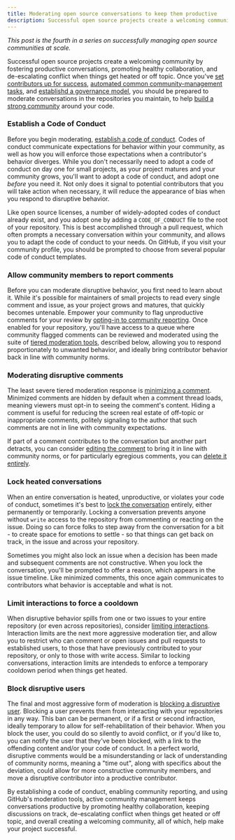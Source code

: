 ```yaml
---
title: Moderating open source conversations to keep them productive
description: Successful open source projects create a welcoming community by fostering productive conversations, promoting healthy collaboration, and de-escalating conflict when things get heated or off topic.
---
```


*This post is the fourth in a series on successfully managing open source communities at scale.*

Successful open source projects create a welcoming community by fostering productive conversations, promoting healthy collaboration, and de-escalating conflict when things get heated or off topic. Once you've [set contributors up for success](https://ben.balter.com/2020/05/15/set-open-source-contributors-up-for-success/), [automated common community-management tasks](https://ben.balter.com/2020/08/10/automate-common-open-source-community-management-tasks/), and [establishd a governance model](https://ben.balter.com/2021/06/14/open-source-governance/), you should be prepared to moderate conversations in the repositories you maintain, to help [build a strong community](https://help.github.com/en/github/building-a-strong-community) around your code.

### Establish a Code of Conduct

Before you begin moderating, [establish a code of conduct](https://opensource.guide/code-of-conduct/). Codes of conduct communicate expectations for behavior within your community, as well as how you will enforce those expectations when a contributor's behavior diverges. While you don't necessarily need to adopt a code of conduct on day one for small projects, as your project matures and your community grows, you'll want to adopt a code of conduct, and adopt one _before_ you need it. Not only does it signal to potential contributors that you will take action when necessary, it will reduce the appearance of bias when you respond to disruptive behavior.

Like open source licenses, a number of widely-adopted codes of conduct already exist, and you adopt one by adding a `CODE_OF_CONDUCT` file to the root of your repository. This is best accomplished through a pull request, which often prompts a necessary conversation within your community, and allows you to adapt the code of conduct to your needs. On GitHub, if you visit your community profile, you should be prompted to choose from several popular code of conduct templates.

### Allow community members to report comments 

Before you can moderate disruptive behavior, you first need to learn about it. While it's possible for maintainers of small projects to read every single comment and issue, as your project grows and matures, that quickly becomes untenable. Empower your community to flag unproductive comments for your review by [opting-in to community reporting](https://help.github.com/en/github/building-a-strong-community/managing-reported-content-in-your-organizations-repository). Once enabled for your repository, you'll have access to a queue where community flagged comments can be reviewed and moderated using the suite of [tiered moderation tools](https://ben.balter.com/2020/01/17/ten-lessons-learned-fostering-a-community-of-communities-on-github/#7-offer-tiered-moderation-tools), described below, allowing you to respond proportionately to unwanted behavior, and ideally bring contributor behavior back in line with community norms.

### Moderating disruptive comments

The least severe tiered moderation response is [minimizing a comment](https://help.github.com/en/github/building-a-strong-community/managing-disruptive-comments#hiding-a-comment). Minimized comments are hidden by default when a comment thread loads, meaning viewers must opt-in to seeing the comment's content. Hiding a comment is useful for reducing the screen real estate of off-topic or inappropriate comments, politely signaling to the author that such comments are not in line with community expectations.

If part of a comment contributes to the conversation but another part detracts, you can consider [editing the comment](https://docs.github.com/en/communities/moderating-comments-and-conversations/managing-disruptive-comments#editing-a-comment) to bring it in line with community norms, or for particularly egregious comments, you can [delete it entirely](https://docs.github.com/en/communities/moderating-comments-and-conversations/managing-disruptive-comments#deleting-a-comment).

### Lock heated conversations

When an entire conversation is heated, unproductive, or violates your code of conduct, sometimes it's best to [lock the conversation](https://help.github.com/en/github/building-a-strong-community/locking-conversations) entirely, either permanently or temporarily. Locking a conversation prevents anyone without `write` access to the repository from commenting or reacting on the issue. Doing so can force folks to step away from the conversation for a bit - to create space for emotions to settle - so that things can get back on track, in the issue and across your repository. 

Sometimes you might also lock an issue when a decision has been made and subsequent comments are not constructive. When you lock the conversation, you'll be prompted to offer a reason, which appears in the issue timeline. Like minimized comments, this once again communicates to contributors what behavior is acceptable and what is not.

### Limit interactions to force a cooldown 

When disruptive behavior spills from one or two issues to your entire repository (or even across repositories), consider [limiting interactions](https://help.github.com/en/github/building-a-strong-community/limiting-interactions-in-your-repository). Interaction limits are the next more aggressive moderation tier, and allow you to restrict who can comment or open issues and pull requests to established users, to those that have previously contributed to your repository, or only to those with write access. Similar to locking conversations, interaction limits are intendeds to enforce a temporary cooldown period when things get heated. 

### Block disruptive users

The final and most aggressive form of moderation is [blocking a disruptive user](https://help.github.com/en/github/building-a-strong-community/blocking-a-user-from-your-organization#blocking-a-user-in-a-comment). Blocking a user prevents them from interacting with your repositories in any way. This ban can be permanent, or if a first or second infraction, ideally temporary to allow for self-rehabilitation of their behavior. When you block the user, you could do so silently to avoid conflict, or if you'd like to, you can notify the user that they've been blocked, with a link to the offending content and/or your code of conduct. In a perfect world, disruptive comments would be a misunderstanding or lack of understanding of community norms, meaning a "time out", along with specifics about the deviation, could allow for more constructive community members, and move a disruptive contributor into a productive contributor.

By establishing a code of conduct, enabling community reporting, and using GitHub's moderation tools, active community management keeps conversations productive by promoting healthy collaboration, keeping discussions on track, de-escalating conflict when things get heated or off topic, and overall creating a welcoming community, all of which, help make your project successful.